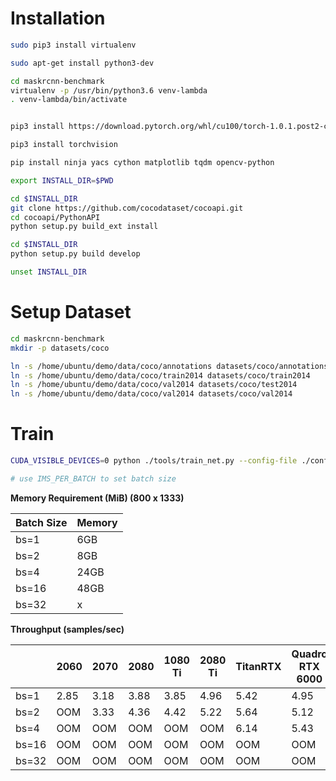 Installation
===

```bash
sudo pip3 install virtualenv

sudo apt-get install python3-dev

cd maskrcnn-benchmark
virtualenv -p /usr/bin/python3.6 venv-lambda
. venv-lambda/bin/activate


pip3 install https://download.pytorch.org/whl/cu100/torch-1.0.1.post2-cp36-cp36m-linux_x86_64.whl

pip3 install torchvision

pip install ninja yacs cython matplotlib tqdm opencv-python

export INSTALL_DIR=$PWD

cd $INSTALL_DIR
git clone https://github.com/cocodataset/cocoapi.git
cd cocoapi/PythonAPI
python setup.py build_ext install

cd $INSTALL_DIR
python setup.py build develop

unset INSTALL_DIR

```


Setup Dataset
===

```bash
cd maskrcnn-benchmark
mkdir -p datasets/coco

ln -s /home/ubuntu/demo/data/coco/annotations datasets/coco/annotations 
ln -s /home/ubuntu/demo/data/coco/train2014 datasets/coco/train2014 
ln -s /home/ubuntu/demo/data/coco/val2014 datasets/coco/test2014 
ln -s /home/ubuntu/demo/data/coco/val2014 datasets/coco/val2014 

```

Train
===

```bash
CUDA_VISIBLE_DEVICES=0 python ./tools/train_net.py --config-file ./configs/e2e_mask_rcnn_R_101_FPN_1x.yaml

# use IMS_PER_BATCH to set batch size
```



**Memory Requirement (MiB) (800 x 1333)**

| Batch Size  | Memory  |
|---|---|
| bs=1 | 6GB  |
| bs=2 | 8GB  |
| bs=4 | 24GB  |
| bs=16 | 48GB  |
| bs=32 | x  |

**Throughput (samples/sec)** 

|   | 2060  | 2070  | 2080  |  1080 Ti | 2080 Ti | TitanRTX | Quadro RTX 6000 | V100 | Quadro RTX 8000 |
|---|---|---|---|---|---|---|---|---|---|
| bs=1  | 2.85 | 3.18  | 3.88  | 3.85  | 4.96 | 5.42  |  4.95 | 5.36  | 5.17  |
| bs=2  | OOM  | 3.33  | 4.36  | 4.42  | 5.22 | 5.64  |  5.12 | 5.66  | 5.35  |
| bs=4  | OOM  | OOM  | OOM  | OOM  | OOM  | 6.14  | 5.43  | 6.35 |  5.95 |
| bs=16  | OOM  | OOM  | OOM  | OOM  | OOM  | OOM  | OOM  | OOM  | 5.84  |
| bs=32  | OOM  | OOM  | OOM  | OOM  | OOM  | OOM  | OOM  | OOM  | OOM  |



